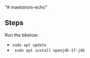 "# maelstrom-echo" 


## Steps
Run the bbelow:
- `sudo apt update`
- ` sudo apt install openjdk-17-jdk`
